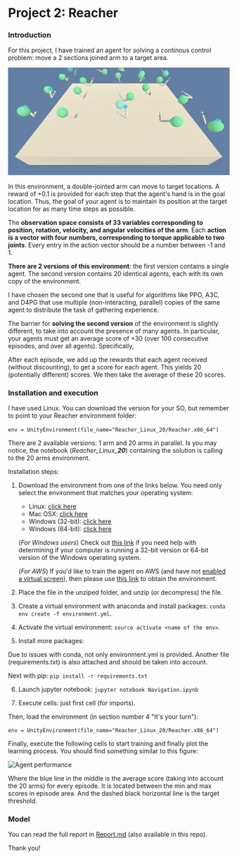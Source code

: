 # Project 2: Reacher

### Introduction

For this project, I have trained an agent for solving a continous control problem: move a 2 sections joined arm to a target area.

![Trained Agent](images/reacher.gif)

In this environment, a double-jointed arm can move to target locations. A reward of +0.1 is provided for each step that the agent's hand is in the goal location. Thus, the goal of your agent is to maintain its position at the target location for as many time steps as possible.

The **observation space consists of 33 variables corresponding to position, rotation, velocity, and angular velocities of the arm**. Each **action is a vector with four numbers, corresponding to torque applicable to two joints**. Every entry in the action vector should be a number between -1 and 1.

**There are 2 versions of this environment**: the first version contains a single agent.
The second version contains 20 identical agents, each with its own copy of the environment.

I have chosen the second one that is useful for algorithms like PPO, A3C, and D4PG that use multiple (non-interacting, parallel) copies of the same agent to distribute the task of gathering experience.

The barrier for **solving the second version** of the environment is slightly different, to take into account the presence of many agents. In particular, your agents must get an average score of +30 (over 100 consecutive episodes, and over all agents). Specifically,

After each episode, we add up the rewards that each agent received (without discounting), to get a score for each agent. This yields 20 (potentially different) scores. We then take the average of these 20 scores.


### Installation and execution

I have used Linux. You can download the version for your SO, but remember to point to your Reacher environment folder:

```env = UnityEnvironment(file_name="Reacher_Linux_20/Reacher.x86_64")```

There are 2 available versions: 1 arm and 20 arms in parallel. Is you may notice, the notebook (*Reacher_Linux_**20***) containing the solution is calling to the 20 arms environment.

Installation steps:

1. Download the environment from one of the links below.  You need only select the environment that matches your operating system:
    - Linux: [click here](https://s3-us-west-1.amazonaws.com/udacity-drlnd/P1/Banana/Banana_Linux.zip)
    - Mac OSX: [click here](https://s3-us-west-1.amazonaws.com/udacity-drlnd/P1/Banana/Banana.app.zip)
    - Windows (32-bit): [click here](https://s3-us-west-1.amazonaws.com/udacity-drlnd/P1/Banana/Banana_Windows_x86.zip)
    - Windows (64-bit): [click here](https://s3-us-west-1.amazonaws.com/udacity-drlnd/P1/Banana/Banana_Windows_x86_64.zip)
    
    (_For Windows users_) Check out [this link](https://support.microsoft.com/en-us/help/827218/how-to-determine-whether-a-computer-is-running-a-32-bit-version-or-64) if you need help with determining if your computer is running a 32-bit version or 64-bit version of the Windows operating system.

    (_For AWS_) If you'd like to train the agent on AWS (and have not [enabled a virtual screen](https://github.com/Unity-Technologies/ml-agents/blob/master/docs/Training-on-Amazon-Web-Service.md)), then please use [this link](https://s3-us-west-1.amazonaws.com/udacity-drlnd/P1/Banana/Banana_Linux_NoVis.zip) to obtain the environment.

2. Place the file in the unziped folder, and unzip (or decompress) the file.

3. Create a virtual environment with anaconda and install packages: ```conda env create -f environment.yml```.

4. Activate the virtual environment: ```source activate <name of the env>```.

5. Install more packages:

Due to issues with conda, not only environment.yml is provided. Another file (requirements.txt) is also attached and should be taken into account.

Next with pip: ```pip install -r requirements.txt```

6. Launch jupyter notebook: ```jupyter notebook Navigation.ipynb```

7. Execute cells: just first cell (for imports).

Then, load the environment (in section number 4 "It's your turn"):

```
env = UnityEnvironment(file_name="Reacher_Linux_20/Reacher.x86_64")
```

Finally, execute the following cells to start training and finally plot the learning process. You should find something similar to this figure:

![Agent performance](images/ddpg_learning.png)

Where the blue line in the middle is the average score (taking into account the 20 arms) for every episode. It is located between the min and max scores in episode area. And the dashed black horizontal line is the target threshold.

### Model

You can read the full report in [Report.md](Report.md) (also available in this repo).

Thank you!